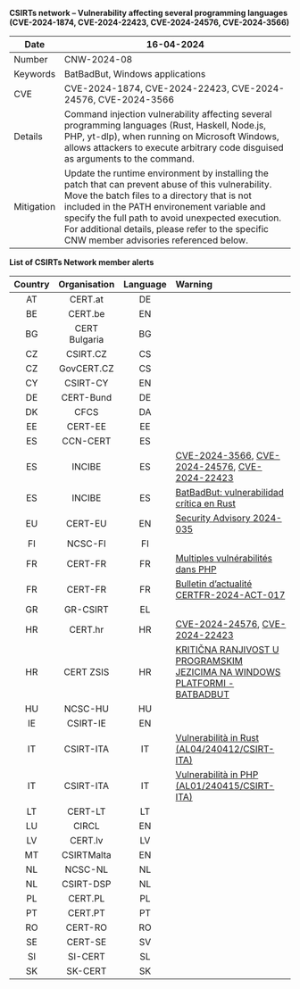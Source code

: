**CSIRTs network – Vulnerability affecting several programming languages (CVE-2024-1874, CVE-2024-22423, CVE-2024-24576, CVE-2024-3566)**

| Date | 16-04-2024 |
| --- | --- |
| Number | CNW-2024-08 |
| Keywords | BatBadBut, Windows applications |
| CVE | CVE-2024-1874, CVE-2024-22423, CVE-2024-24576, CVE-2024-3566 |
| Details | Command injection vulnerability affecting several programming languages (Rust, Haskell, Node.js, PHP, yt-dlp), when running on Microsoft Windows, allows attackers to execute arbitrary code disguised as arguments to the command. |
| Mitigation | Update the runtime environment by installing the patch that can prevent abuse of this vulnerability. Move the batch files to a directory that is not included in the PATH environement variable and specify the full path to avoid unexpected execution. For additional details, please refer to the specific CNW member advisories referenced below. |

**List of CSIRTs Network member alerts**

| Country | Organisation | Language | Warning |
| :-----: | :----------: | :------: | :------ | 
| AT | CERT.at | DE | |
| BE | CERT.be | EN | |
| BG | CERT Bulgaria | BG | |
| CZ | CSIRT.CZ | CS | |
| CZ | GovCERT.CZ | CS | |
| CY | CSIRT-CY | EN | |
| DE | CERT-Bund | DE | |
| DK | CFCS | DA | |
| EE | CERT-EE | EE | |
| ES | CCN-CERT | ES | |
| ES | INCIBE | ES | [CVE-2024-3566](https://www.incibe.es/incibe-cert/alerta-temprana/vulnerabilidades/cve-2024-3566), [CVE-2024-24576](https://www.incibe.es/incibe-cert/alerta-temprana/vulnerabilidades/cve-2024-24576), [CVE-2024-22423](https://www.incibe.es/incibe-cert/alerta-temprana/vulnerabilidades/cve-2024-22423)  |
| ES | INCIBE | ES | [BatBadBut: vulnerabilidad crítica en Rust](https://www.incibe.es/incibe-cert/alerta-temprana/avisos/batbadbut-vulnerabilidad-critica-en-rust) |
| EU | CERT-EU | EN | [Security Advisory 2024-035](https://cert.europa.eu/publications/security-advisories/2024-035/) |
| FI | NCSC-FI | FI | |
| FR | CERT-FR | FR | [Multiples vulnérabilités dans PHP](https://www.cert.ssi.gouv.fr/avis/CERTFR-2024-AVI-0300/) |
| FR | CERT-FR | FR | [Bulletin d’actualité CERTFR-2024-ACT-017](https://www.cert.ssi.gouv.fr/actualite/CERTFR-2024-ACT-017/) |
| GR | GR-CSIRT | EL | |
| HR | CERT.hr | HR | [CVE-2024-24576](https://cve.cert.hr/cve/CVE-2024-24576), [CVE-2024-22423](https://cve.cert.hr/cve/CVE-2024-22423) |
| HR | CERT ZSIS | HR | [KRITIČNA RANJIVOST U PROGRAMSKIM JEZICIMA NA WINDOWS PLATFORMI - BATBADBUT](https://www.zsis.hr/default.aspx?id=563) |
| HU | NCSC-HU | HU | |
| IE | CSIRT-IE | EN | |
| IT | CSIRT-ITA | IT | [Vulnerabilità in Rust (AL04/240412/CSIRT-ITA)](https://www.csirt.gov.it/contenuti/vulnerabilita-in-rust-al04-240412-csirt-ita) |
| IT | CSIRT-ITA | IT | [Vulnerabilità in PHP (AL01/240415/CSIRT-ITA)](https://www.csirt.gov.it/contenuti/vulnerabilita-in-php-al01-240415-csirt-ita) | 
| LT | CERT-LT | LT | |
| LU | CIRCL | EN | |
| LV | CERT.lv | LV | |
| MT | CSIRTMalta | EN | |
| NL | NCSC-NL | NL | |
| NL | CSIRT-DSP | NL | |
| PL | CERT.PL | PL | |
| PT | CERT.PT | PT | |
| RO | CERT-RO | RO | |
| SE | CERT-SE | SV | |
| SI | SI-CERT | SL | |
| SK | SK-CERT | SK | |

